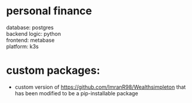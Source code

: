 # personal finance
database: postgres <br>
backend logic: python <br>
frontend: metabase <br>
platform: k3s <br>

# custom packages:
- custom version of https://github.com/ImranR98/Wealthsimpleton that has been modified to be a pip-installable package